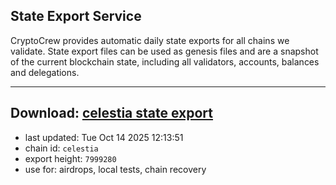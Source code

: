 ## State Export Service
CryptoCrew provides automatic daily state exports for all chains we validate. State export files can be used as genesis files and are a snapshot of the current blockchain state, including all validators, accounts, balances and delegations.

---
**Download: [celestia state export](https://dl-eu2.ccvalidators.com/SERVICE/celestia/celestia_export_7999280.json)**
---

- last updated: Tue Oct 14 2025 12:13:51
- chain id: `celestia`
- export height: `7999280`
- use for: airdrops, local tests, chain recovery
